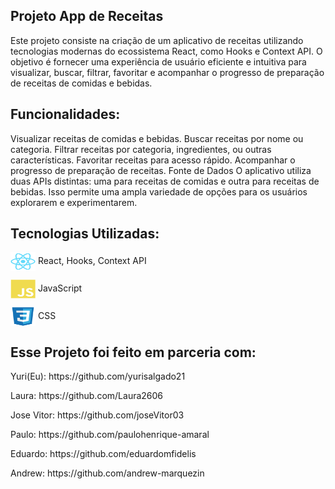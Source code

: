 ## Projeto App de Receitas

Este projeto consiste na criação de um aplicativo de receitas utilizando tecnologias modernas do ecossistema React, como Hooks e Context API. O objetivo é fornecer uma experiência de usuário eficiente e intuitiva para visualizar, buscar, filtrar, favoritar e acompanhar o progresso de preparação de receitas de comidas e bebidas.

## Funcionalidades:
Visualizar receitas de comidas e bebidas.
Buscar receitas por nome ou categoria.
Filtrar receitas por categoria, ingredientes, ou outras características.
Favoritar receitas para acesso rápido.
Acompanhar o progresso de preparação de receitas.
Fonte de Dados
O aplicativo utiliza duas APIs distintas: uma para receitas de comidas e outra para receitas de bebidas. Isso permite uma ampla variedade de opções para os usuários explorarem e experimentarem.


## Tecnologias Utilizadas:
<div>
  <p><img align="center" alt="Yuri-React" height="30" width="40" src="https://raw.githubusercontent.com/devicons/devicon/master/icons/react/react-original.svg"> React, Hooks, 
Context API</p>
  <p><img align="center" alt="Yuri-Js" height="30" width="40" src="https://raw.githubusercontent.com/devicons/devicon/master/icons/javascript/javascript-plain.svg"> JavaScript</p>
  <p><img align="center" alt="Yuri-CSS" height="30" width="40" src="https://raw.githubusercontent.com/devicons/devicon/master/icons/css3/css3-original.svg"> CSS</p>
</div>


## Esse Projeto foi feito em parceria com:
<div>
  <p>Yuri(Eu): https://github.com/yurisalgado21</p>
  <p>Laura: https://github.com/Laura2606</p>
  <p>Jose Vitor: https://github.com/joseVitor03</p>
  <p>Paulo: https://github.com/paulohenrique-amaral</p>
  <p>Eduardo: https://github.com/eduardomfidelis</p>
  <p>Andrew: https://github.com/andrew-marquezin</p>
</div>
